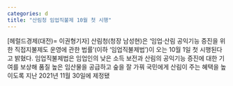 ```yaml
---
categories: d
title: "산림청 임업직불제 10월 첫 시행"
---
```

[헤럴드경제(대전)= 이권형기자] 산림청(청장 남성현)은 &lsquo;임업&middot;산림 공익기능 증진을 위한 직접지불제도 운영에 관한 법률&rsquo;(이하 &lsquo;임업직불제법&rsquo;)이 오는 10월 1일 첫 시행된다고 밝혔다. 임업직불제법은 임업인의 낮은 소득 보전과 산림의 공익기능 증진에 대한 기여를 보상해 품질 높은 임산물을 공급하고 숲을 잘 가꿔 국민에게 산림이 주는 혜택을 높이도록 지난 2021년 11월 30일에 제정됐
